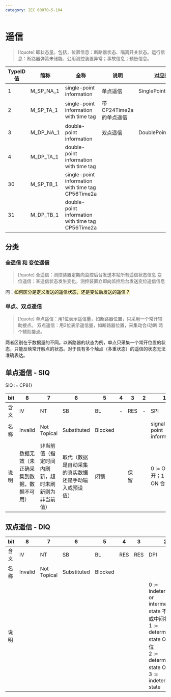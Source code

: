 ```yaml
---
category: IEC 60870-5-104
---
```

# 遥信
>[!quote]
>即状态量。包括，位置信息：断路器状态、隔离开关状态。运行信息：断路器弹簧未储能、公用测控装置异常；事故信息；预告信息。

| TypeID 值 | 简称        | 全称                                                | 说明                | 对应的类型                  |
| -------- | --------- | ------------------------------------------------- | ----------------- | ---------------------- |
| 1        | M_SP_NA_1 | single-point information                          | 单点遥信              | SinglePointInformation |
| 2        | M_SP_TA_1 | single-point information with time tag            | 带CP24Time2a 的单点遥信 |                        |
| 3        | M_DP_NA_1 | double-point information                          | 双点遥信              | DoublePointInformation |
| 4        | M_DP_TA_1 | double-point information with time tag            |                   |                        |
| 30       | M_SP_TB_1 | single-point information with time tag CP56Time2a |                   |                        |
| 31       | M_DP_TB_1 | double-point information with time tag CP56Time2a |                   |                        |

## 分类
### 全遥信 和 变位遥信
>[!quote]
>全遥信：测控装置定期向监控后台发送本站所有遥信状态信息
>变位遥信：某遥信状态发生变化，测控装置立即向监控后台发送变位遥信信息

问：<mark style="background: #FFF3A3A6;">如何区分是定义发送的遥信状态，还是变位后发送的遥信？</mark>

### 单点、双点遥信
>[!quote]
>单点遥信：用1位表示遥信量，如断路器位置，只采用一个常开辅助接点。
>双点遥信：用2位表示遥信量，如断路器位置，采集动合/动断 两个辅助接点。

两者区别在于数据量的不同。以断路器的状态为例，单点只采集一个常开位置的状态，只能反映常开触点的状态。对于具有多个触点（多重状态）的遥信的状态无法准确表达。

## 单点遥信 - SIQ
SIQ := CP8{}

| bit | 8                    | 7                         | 6                          | 5       | 4   | 3   | 2   | 1                        |
| --- | -------------------- | ------------------------- | -------------------------- | ------- | --- | --- | --- | ------------------------ |
| 含义  | IV                   | NT                        | SB                         | BL      | -   | RES | -   | SPI                      |
| 名称  | Invalid              | Not Topical               | Substituted                | Blocked |     |     |     | signal-point information |
| 说明  | 数据无效（未正确采集到数据，数据不可用） | 非当前值（指定时间内刷新，超时未刷新则为非当前值） | 取代（数据是自动采集的真实数据还是手动输入或预设值） | 闭锁      |     | 保留  |     | 0 := OFF 开；1 := ON 合     |



## 双点遥信 - DIQ

| bit | 8       | 7           | 6           | 5       | 4   | 3   | 2                                                                                                                                           | 1   |
| --- | ------- | ----------- | ----------- | ------- | --- | --- | ------------------------------------------------------------------------------------------------------------------------------------------- | --- |
| 含义  | IV      | NT          | SB          | BL      | RES | RES | DPI                                                                                                                                         | DPI |
| 名称  | Invalid | Not Topical | Substituted | Blocked |     |     |                                                                                                                                             |     |
| 说明  |         |             |             |         |     |     | 0 := indeterminate or intermediate state 不确定或中间状态<br>1 := determined state OFF 分位<br>2 := determined state ON合位<br>3 := indeterminate state |     |
